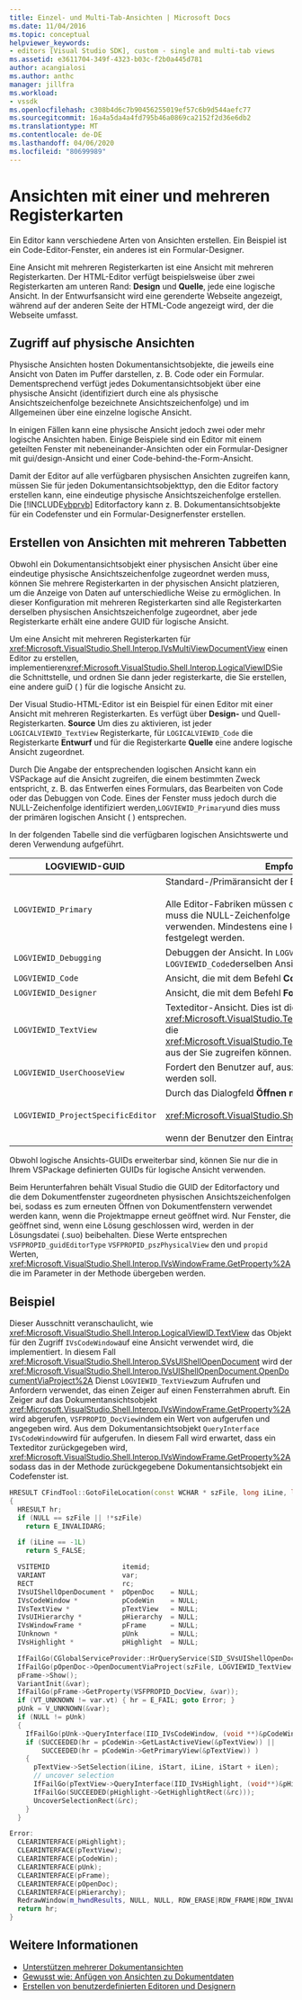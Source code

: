 ```yaml
---
title: Einzel- und Multi-Tab-Ansichten | Microsoft Docs
ms.date: 11/04/2016
ms.topic: conceptual
helpviewer_keywords:
- editors [Visual Studio SDK], custom - single and multi-tab views
ms.assetid: e3611704-349f-4323-b03c-f2b0a445d781
author: acangialosi
ms.author: anthc
manager: jillfra
ms.workload:
- vssdk
ms.openlocfilehash: c308b4d6c7b90456255019ef57c6b9d544aefc77
ms.sourcegitcommit: 16a4a5da4a4fd795b46a0869ca2152f2d36e6db2
ms.translationtype: MT
ms.contentlocale: de-DE
ms.lasthandoff: 04/06/2020
ms.locfileid: "80699989"
---
```

# <a name="single-and-multi-tab-views"></a>Ansichten mit einer und mehreren Registerkarten
Ein Editor kann verschiedene Arten von Ansichten erstellen. Ein Beispiel ist ein Code-Editor-Fenster, ein anderes ist ein Formular-Designer.

 Eine Ansicht mit mehreren Registerkarten ist eine Ansicht mit mehreren Registerkarten. Der HTML-Editor verfügt beispielsweise über zwei Registerkarten am unteren Rand: **Design** und **Quelle**, jede eine logische Ansicht. In der Entwurfsansicht wird eine gerenderte Webseite angezeigt, während auf der anderen Seite der HTML-Code angezeigt wird, der die Webseite umfasst.

## <a name="accessing-physical-views"></a>Zugriff auf physische Ansichten
 Physische Ansichten hosten Dokumentansichtsobjekte, die jeweils eine Ansicht von Daten im Puffer darstellen, z. B. Code oder ein Formular. Dementsprechend verfügt jedes Dokumentansichtsobjekt über eine physische Ansicht (identifiziert durch eine als physische Ansichtszeichenfolge bezeichnete Ansichtszeichenfolge) und im Allgemeinen über eine einzelne logische Ansicht.

 In einigen Fällen kann eine physische Ansicht jedoch zwei oder mehr logische Ansichten haben. Einige Beispiele sind ein Editor mit einem geteilten Fenster mit nebeneinander-Ansichten oder ein Formular-Designer mit gui/design-Ansicht und einer Code-behind-the-Form-Ansicht.

 Damit der Editor auf alle verfügbaren physischen Ansichten zugreifen kann, müssen Sie für jeden Dokumentansichtsobjekttyp, den die Editor factory erstellen kann, eine eindeutige physische Ansichtszeichenfolge erstellen. Die [!INCLUDE[vbprvb](../code-quality/includes/vbprvb_md.md)] Editorfactory kann z. B. Dokumentansichtsobjekte für ein Codefenster und ein Formular-Designerfenster erstellen.

## <a name="creating-multi-tabbed-views"></a>Erstellen von Ansichten mit mehreren Tabbetten
 Obwohl ein Dokumentansichtsobjekt einer physischen Ansicht über eine eindeutige physische Ansichtszeichenfolge zugeordnet werden muss, können Sie mehrere Registerkarten in der physischen Ansicht platzieren, um die Anzeige von Daten auf unterschiedliche Weise zu ermöglichen. In dieser Konfiguration mit mehreren Registerkarten sind alle Registerkarten derselben physischen Ansichtszeichenfolge zugeordnet, aber jede Registerkarte erhält eine andere GUID für logische Ansicht.

 Um eine Ansicht mit mehreren Registerkarten für <xref:Microsoft.VisualStudio.Shell.Interop.IVsMultiViewDocumentView> einen Editor zu erstellen, implementieren<xref:Microsoft.VisualStudio.Shell.Interop.LogicalViewID>Sie die Schnittstelle, und ordnen Sie dann jeder registerkarte, die Sie erstellen, eine andere guiD ( ) für die logische Ansicht zu.

 Der Visual Studio-HTML-Editor ist ein Beispiel für einen Editor mit einer Ansicht mit mehreren Registerkarten. Es verfügt über **Design-** und Quell-Registerkarten. **Source** Um dies zu aktivieren, ist jeder `LOGICALVIEWID_TextView` Registerkarte, für `LOGICALVIEWID_Code` die Registerkarte **Entwurf** und für die Registerkarte **Quelle** eine andere logische Ansicht zugeordnet.

 Durch Die Angabe der entsprechenden logischen Ansicht kann ein VSPackage auf die Ansicht zugreifen, die einem bestimmten Zweck entspricht, z. B. das Entwerfen eines Formulars, das Bearbeiten von Code oder das Debuggen von Code. Eines der Fenster muss jedoch durch die NULL-Zeichenfolge identifiziert werden,`LOGVIEWID_Primary`und dies muss der primären logischen Ansicht ( ) entsprechen.

 In der folgenden Tabelle sind die verfügbaren logischen Ansichtswerte und deren Verwendung aufgeführt.

|LOGVIEWID-GUID|Empfohlene Verwendung|
|--------------------|---------------------|
|`LOGVIEWID_Primary`|Standard-/Primäransicht der Editorfactory.<br /><br /> Alle Editor-Fabriken müssen diesen Wert unterstützen. Diese Ansicht muss die NULL-Zeichenfolge als physische Ansichtszeichenfolge verwenden. Mindestens eine logische Ansicht muss auf diesen Wert festgelegt werden.|
|`LOGVIEWID_Debugging`|Debuggen der Ansicht. In `LOGVIEWID_Debugging` der Regel wird `LOGVIEWID_Code`derselben Ansicht wie zugeordnet.|
|`LOGVIEWID_Code`|Ansicht, die mit dem Befehl **Code anzeigen** gestartet wird.|
|`LOGVIEWID_Designer`|Ansicht, die mit dem Befehl **Formular anzeigen** gestartet wird.|
|`LOGVIEWID_TextView`|Texteditor-Ansicht. Dies ist die <xref:Microsoft.VisualStudio.TextManager.Interop.IVsCodeWindow>Ansicht, die <xref:Microsoft.VisualStudio.TextManager.Interop.IVsTextView>zurückgibt, aus der Sie zugreifen können.|
|`LOGVIEWID_UserChooseView`|Fordert den Benutzer auf, auszuwählen, welche Ansicht verwendet werden soll.|
|`LOGVIEWID_ProjectSpecificEditor`|Durch das Dialogfeld **Öffnen mit** übergeben, um<br /><br /> <xref:Microsoft.VisualStudio.Shell.Interop.IVsProject.OpenItem%2A><br /><br /> wenn der Benutzer den Eintrag "(Project default editor)" auswählt.|

 Obwohl logische Ansichts-GUIDs erweiterbar sind, können Sie nur die in Ihrem VSPackage definierten GUIDs für logische Ansicht verwenden.

 Beim Herunterfahren behält Visual Studio die GUID der Editorfactory und die dem Dokumentfenster zugeordneten physischen Ansichtszeichenfolgen bei, sodass es zum erneuten Öffnen von Dokumentfenstern verwendet werden kann, wenn die Projektmappe erneut geöffnet wird. Nur Fenster, die geöffnet sind, wenn eine Lösung geschlossen wird, werden in der Lösungsdatei (.suo) beibehalten. Diese Werte entsprechen `VSFPROPID_guidEditorType` `VSFPROPID_pszPhysicalView` den und `propid` Werten, <xref:Microsoft.VisualStudio.Shell.Interop.IVsWindowFrame.GetProperty%2A> die im Parameter in der Methode übergeben werden.

## <a name="example"></a>Beispiel
 Dieser Ausschnitt veranschaulicht, wie <xref:Microsoft.VisualStudio.Shell.Interop.LogicalViewID.TextView> das Objekt für den Zugriff `IVsCodeWindow`auf eine Ansicht verwendet wird, die implementiert. In diesem Fall <xref:Microsoft.VisualStudio.Shell.Interop.SVsUIShellOpenDocument> wird der <xref:Microsoft.VisualStudio.Shell.Interop.IVsUIShellOpenDocument.OpenDocumentViaProject%2A> Dienst `LOGVIEWID_TextView`zum Aufrufen und Anfordern verwendet, das einen Zeiger auf einen Fensterrahmen abruft. Ein Zeiger auf das Dokumentansichtsobjekt <xref:Microsoft.VisualStudio.Shell.Interop.IVsWindowFrame.GetProperty%2A> wird abgerufen, `VSFPROPID_DocView`indem ein Wert von aufgerufen und angegeben wird. Aus dem Dokumentansichtsobjekt `QueryInterface` `IVsCodeWindow`wird für aufgerufen. In diesem Fall wird erwartet, dass ein Texteditor zurückgegeben wird, <xref:Microsoft.VisualStudio.Shell.Interop.IVsWindowFrame.GetProperty%2A> sodass das in der Methode zurückgegebene Dokumentansichtsobjekt ein Codefenster ist.

```cpp
HRESULT CFindTool::GotoFileLocation(const WCHAR * szFile, long iLine, long iStart, long iLen)
{
  HRESULT hr;
  if (NULL == szFile || !*szFile)
    return E_INVALIDARG;

  if (iLine == -1L)
    return S_FALSE;

  VSITEMID                  itemid;
  VARIANT                   var;
  RECT                      rc;
  IVsUIShellOpenDocument *  pOpenDoc    = NULL;
  IVsCodeWindow *           pCodeWin    = NULL;
  IVsTextView *             pTextView   = NULL;
  IVsUIHierarchy *          pHierarchy  = NULL;
  IVsWindowFrame *          pFrame      = NULL;
  IUnknown *                pUnk        = NULL;
  IVsHighlight *            pHighlight  = NULL;

  IfFailGo(CGlobalServiceProvider::HrQueryService(SID_SVsUIShellOpenDocument, IID_IVsUIShellOpenDocument, (void **)&pOpenDoc));
  IfFailGo(pOpenDoc->OpenDocumentViaProject(szFile, LOGVIEWID_TextView, NULL, &pHierarchy, &itemid, &pFrame));
  pFrame->Show();
  VariantInit(&var);
  IfFailGo(pFrame->GetProperty(VSFPROPID_DocView, &var));
  if (VT_UNKNOWN != var.vt) { hr = E_FAIL; goto Error; }
  pUnk = V_UNKNOWN(&var);
  if (NULL != pUnk)
  {
    IfFailGo(pUnk->QueryInterface(IID_IVsCodeWindow, (void **)&pCodeWin));
    if (SUCCEEDED(hr = pCodeWin->GetLastActiveView(&pTextView)) ||
        SUCCEEDED(hr = pCodeWin->GetPrimaryView(&pTextView)) )
    {
      pTextView->SetSelection(iLine, iStart, iLine, iStart + iLen);
      // uncover selection
      IfFailGo(pTextView->QueryInterface(IID_IVsHighlight, (void**)&pHighlight));
      IfFailGo(SUCCEEDED(pHighlight->GetHighlightRect(&rc)));
      UncoverSelectionRect(&rc);
    }
  }

Error:
  CLEARINTERFACE(pHighlight);
  CLEARINTERFACE(pTextView);
  CLEARINTERFACE(pCodeWin);
  CLEARINTERFACE(pUnk);
  CLEARINTERFACE(pFrame);
  CLEARINTERFACE(pOpenDoc);
  CLEARINTERFACE(pHierarchy);
  RedrawWindow(m_hwndResults, NULL, NULL, RDW_ERASE|RDW_FRAME|RDW_INVALIDATE|RDW_ALLCHILDREN);
  return hr;
}
```

## <a name="see-also"></a>Weitere Informationen
- [Unterstützen mehrerer Dokumentansichten](../extensibility/supporting-multiple-document-views.md)
- [Gewusst wie: Anfügen von Ansichten zu Dokumentdaten](../extensibility/how-to-attach-views-to-document-data.md)
- [Erstellen von benutzerdefinierten Editoren und Designern](../extensibility/creating-custom-editors-and-designers.md)
